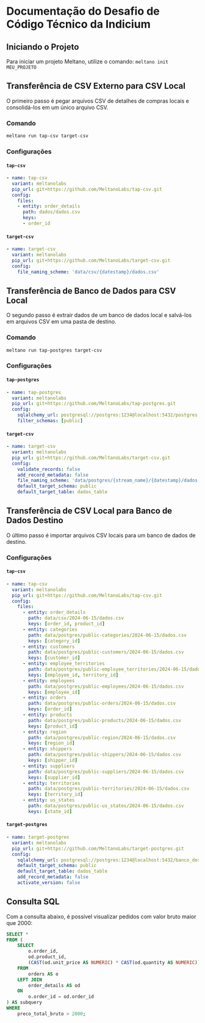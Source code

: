 
# Documentação do Desafio de Código Técnico da Indicium

## Iniciando o Projeto

Para iniciar um projeto Meltano, utilize o comando: `meltano init MEU_PROJETO`


## Transferência de CSV Externo para CSV Local

O primeiro passo é pegar arquivos CSV de detalhes de compras locais e consolidá-los em um único arquivo CSV.

### Comando

```bash
meltano run tap-csv target-csv
```

### Configurações

#### `tap-csv`

```yaml
- name: tap-csv
  variant: meltanolabs
  pip_url: git+https://github.com/MeltanoLabs/tap-csv.git
  config:
    files:
    - entity: order_details
      path: dados/dados.csv
      keys:
      - order_id
```

#### `target-csv`

```yaml
- name: target-csv
  variant: meltanolabs
  pip_url: git+https://github.com/MeltanoLabs/target-csv.git
  config:
    file_naming_scheme: 'data/csv/{datestamp}/dados.csv'
```

## Transferência de Banco de Dados para CSV Local

O segundo passo é extrair dados de um banco de dados local e salvá-los em arquivos CSV em uma pasta de destino.

### Comando

```bash
meltano run tap-postgres target-csv
```

### Configurações

#### `tap-postgres`

```yaml
- name: tap-postgres
  variant: meltanolabs
  pip_url: git+https://github.com/MeltanoLabs/tap-postgres.git
  config:
    sqlalchemy_url: postgresql://postgres:1234@localhost:5432/postgres
    filter_schemas: [public]
```

#### `target-csv`

```yaml
- name: target-csv
  variant: meltanolabs
  pip_url: git+https://github.com/MeltanoLabs/target-csv.git
  config:
    validate_records: false
    add_record_metadata: false
    file_naming_scheme: 'data/postgres/{stream_name}/{datestamp}/dados.csv'
    default_target_schema: public
    default_target_table: dados_table
```

## Transferência de CSV Local para Banco de Dados Destino

O último passo é importar arquivos CSV locais para um banco de dados de destino.

### Configurações

#### `tap-csv`

```yaml
- name: tap-csv
  variant: meltanolabs
  pip_url: git+https://github.com/MeltanoLabs/tap-csv.git
  config:
    files: 
      - entity: order_details
        path: data/csv/2024-06-15/dados.csv
        keys: [order_id, product_id]
      - entity: categories
        path: data/postgres/public-categories/2024-06-15/dados.csv
        keys: [category_id]
      - entity: customers
        path: data/postgres/public-customers/2024-06-15/dados.csv
        keys: [customer_id]
      - entity: employee_territories
        path: data/postgres/public-employee_territories/2024-06-15/dados.csv
        keys: [employee_id, territory_id]
      - entity: employees
        path: data/postgres/public-employees/2024-06-15/dados.csv
        keys: [employee_id]
      - entity: orders
        path: data/postgres/public-orders/2024-06-15/dados.csv
        keys: [order_id]
      - entity: products
        path: data/postgres/public-products/2024-06-15/dados.csv
        keys: [product_id]
      - entity: region
        path: data/postgres/public-region/2024-06-15/dados.csv
        keys: [region_id]
      - entity: shippers
        path: data/postgres/public-shippers/2024-06-15/dados.csv
        keys: [shipper_id]
      - entity: suppliers
        path: data/postgres/public-suppliers/2024-06-15/dados.csv
        keys: [supplier_id]
      - entity: territories
        path: data/postgres/public-territories/2024-06-15/dados.csv
        keys: [territory_id]
      - entity: us_states
        path: data/postgres/public-us_states/2024-06-15/dados.csv
        keys: [state_id]
```

#### `target-postgres`

```yaml
- name: target-postgres
  variant: meltanolabs
  pip_url: git+https://github.com/MeltanoLabs/target-postgres.git
  config:
    sqlalchemy_url: postgresql://postgres:1234@localhost:5432/banco_destino
    default_target_schema: public
    default_target_table: dados_table
    add_record_metadata: false
    activate_version: false
```

## Consulta SQL

Com a consulta abaixo, é possível visualizar pedidos com valor bruto maior que 2000:

```sql
SELECT * 
FROM (
    SELECT 
        o.order_id, 
        od.product_id, 
        (CAST(od.unit_price AS NUMERIC) * CAST(od.quantity AS NUMERIC)) AS preco_total_bruto
    FROM 
        orders AS o
    LEFT JOIN 
        order_details AS od
    ON 
        o.order_id = od.order_id
) AS subquery
WHERE
    preco_total_bruto > 2000;
```

```
